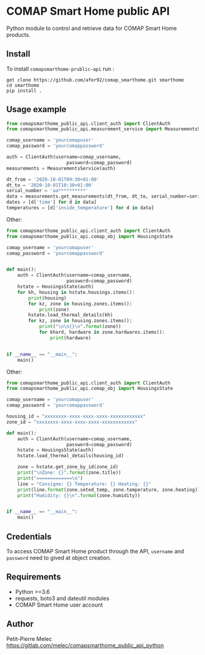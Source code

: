 # COMAP Smart Home public API

Python module to control and retrieve data for COMAP Smart Home products.

## Install

To install `comapsmarthome-prublic-api` run :
```
get clone https://github.com/afer92/comap_smarthome.git smarthome
cd smarthome
pip install .
```
## Usage example

```python
from comapsmarthome_public_api.client_auth import ClientAuth
from comapsmarthome_public_api.measurement_service import MeasurementsService

comap_username = 'yourcomapuser'
comap_password = 'yourcomappassword'

auth = ClientAuth(username=comap_username,
                      password=comap_password)
measurements = MeasurementsService(auth)

dt_from = '2020-10-01T09:30+01:00'
dt_to = '2020-10-01T10:30+01:00'
serial_number = 'aa**********'
data = measurements.get_measurements(dt_from, dt_to, serial_number=serial_number, measurements=['inside_temperature'])
dates = [d['time'] for d in data]
temperatures = [d['inside_temperature'] for d in data]
```
Other:
```python
from comapsmarthome_public_api.client_auth import ClientAuth
from comapsmarthome_public_api.comap_obj import HousingsState

comap_username = 'yourcomapuser'
comap_password = 'yourcomappassword'


def main():
    auth = ClientAuth(username=comap_username,
                      password=comap_password)
    hstate = HousingsState(auth)
    for kh, housing in hstate.housings.items():
        print(housing)
        for kz, zone in housing.zones.items():
            print(zone)
        hstate.load_thermal_details(kh)
        for kz, zone in housing.zones.items():
            print("\n\n{}\n".format(zone))
            for khard, hardware in zone.hardwares.items():
                print(hardware)


if __name__ == "__main__":
    main()
```
Other:
```python
from comapsmarthome_public_api.client_auth import ClientAuth
from comapsmarthome_public_api.comap_obj import HousingsState

comap_username = 'yourcomapuser'
comap_password = 'yourcomappassword'

housing_id = "xxxxxxxx-xxxx-xxxx-xxxx-xxxxxxxxxxxx"
zone_id = "xxxxxxxx-xxxx-xxxx-xxxx-xxxxxxxxxxxx"

def main():
    auth = ClientAuth(username=comap_username,
                      password=comap_password)
    hstate = HousingsState(auth)
    hstate.load_thermal_details(housing_id)

    zone = hstate.get_zone_by_id(zone_id)
    print("\nZone: {}".format(zone.title))
    print("=============\n")
    line = "Consigne: {} Temperature: {} Heating: {}"
    print(line.format(zone.seted_temp, zone.temperature, zone.heating))
    print("Humidity: {}\n".format(zone.humidity))


if __name__ == "__main__":
    main()
```
## Credentials

To access COMAP Smart Home product through the API, `username` and `password` need to gived at object creation.

## Requirements

- Python >=3.6
- requests, boto3 and dateutil modules
- COMAP Smart Home user account

## Author
Petit-Pierre Melec
https://gitlab.com/melec/comapsmarthome_public_api_python